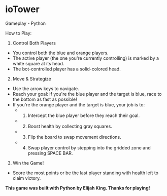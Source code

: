 # ioTower
Gameplay - Python

How to Play:
1. Control Both Players
  - You control both the blue and orange players.
  - The active player (the one you're currently controlling) is marked by a white square at its head.
  - The bot-controlled player has a solid-colored head.
2. Move & Strategize
  - Use the arrow keys to navigate.
  - Reach your goal: If you're the blue player and the target is blue, race to the bottom as fast as possible!
  - If you're the orange player and the target is blue, your job is to:
    - 1. Intercept the blue player before they reach their goal.
    - 2. Boost health by collecting gray squares.
    - 3. Flip the board to swap movement directions.
    - 4. Swap player control by stepping into the gridded zone and pressing SPACE BAR.
3. Win the Game!
  - Score the most points or be the last player standing with health left to claim victory.

**This game was built with Python by Elijah King. Thanks for playing!**

